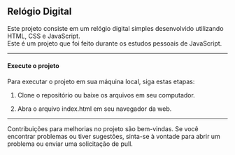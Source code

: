 <h2> Relógio Digital </h2>

<p>
  Este projeto consiste em um relógio digital simples desenvolvido utilizando HTML, CSS e JavaScript. <br />
  Este é um projeto que foi feito durante os estudos pessoais de JavaScript.
</p>

<hr/>

<h4>Execute o projeto</h4>
<p>
Para executar o projeto em sua máquina local, siga estas etapas:

1. Clone o repositório ou baixe os arquivos em seu computador.

2. Abra o arquivo index.html em seu navegador da web.
</p>
<hr/>
<p>
Contribuições para melhorias no projeto são bem-vindas. Se você encontrar problemas ou tiver sugestões, sinta-se à vontade para abrir um problema ou enviar uma solicitação de pull.
</p>
